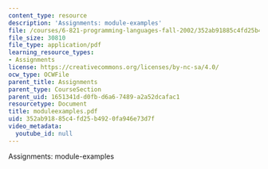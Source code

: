 ```yaml
---
content_type: resource
description: 'Assignments: module-examples'
file: /courses/6-821-programming-languages-fall-2002/352ab91885c4fd25b4920fa946e73d7f_moduleexamples.pdf
file_size: 30810
file_type: application/pdf
learning_resource_types:
- Assignments
license: https://creativecommons.org/licenses/by-nc-sa/4.0/
ocw_type: OCWFile
parent_title: Assignments
parent_type: CourseSection
parent_uid: 1651341d-d0fb-d6a6-7489-a2a52dcafac1
resourcetype: Document
title: moduleexamples.pdf
uid: 352ab918-85c4-fd25-b492-0fa946e73d7f
video_metadata:
  youtube_id: null
---
```

Assignments: module-examples